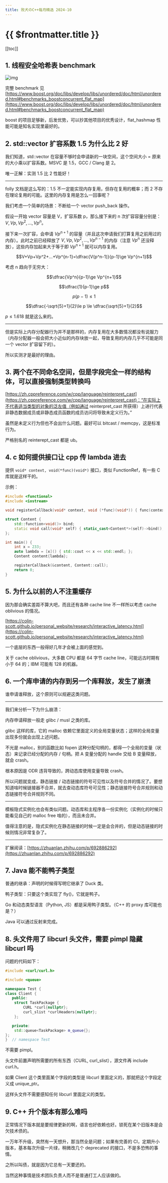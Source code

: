 ```yaml
---
title: 败犬のC++每月精选 2024-10
---
```


# {{ $frontmatter.title }}

[[toc]]

## 1. 线程安全哈希表 benchmark

![img](/img/2024-10-16-0.png)

完整 benchmark 见 [https://www.boost.org/doc/libs/develop/libs/unordered/doc/html/unordered.html#benchmarks_boostconcurrent_flat_map](https://www.boost.org/doc/libs/develop/libs/unordered/doc/html/unordered.html#benchmarks_boostconcurrent_flat_map)

boost 的项目足够新，后发优势，可以抄其他项目的优秀设计，flat_hashmap 性能可能是知名实现里最好的。

## 2. std::vector 扩容系数 1.5 为什么比 2 好

我们知道，std::vector 在容量不够时会申请新的一块空间，这个空间大小 = 原来的大小乘以扩容系数。MSVC 是 1.5，GCC / Clang 是 2。

唯一正解：实测 1.5 比 2 性能好！

***

folly 文档是这么写的：1.5 不一定能实现内存复用，但存在复用的概率；而 2 不存在理论复用的可能。这里的内存复用是怎么一回事呢？

我们考虑一个简单的场景：不断给一个 vector push_back 操作。

假设一开始 vector 容量是 V，扩容系数 p，那么接下来的 n 次扩容容量分别是：$V,Vp,Vp^2,...,Vp^n$。

接下来一次扩容，会申请 $Vp^{n+1}$ 的容量（并且这次申请我们打算复用之前用过的内存）。此时之前已经释放了 $V,Vp,Vp^2,...,Vp^{n-1}$ 的内存（注意 $Vp^n$ 还没释放），这些内存加起来大于等于即 $Vp^{n+1}$ 就可以内存复用。

$$V+Vp+Vp^2+...+Vp^{n-1}=\dfrac{V(p^n-1)}{p-1}\ge Vp^{n+1}$$

考虑 n 趋向于无穷大：

$$\dfrac{Vp^n}{p-1}\ge Vp^{n+1}$$

$$\dfrac{1}{p-1}\ge p$$

$$p(p-1)\le 1$$

$$\dfrac{-\sqrt{5}+1}{2}\le p \le \dfrac{\sqrt{5}+1}{2}$$

$p \le 1.618$ 就是这么来的。

***

但是实际上内存分配器行为并不是那样的，内存复用在大多数情况都没有说服力（内存分配器一般会把大小近似的内存块放一起，导致复用的内存几乎不可能是同一个 vector 扩容留下的）。

所以实测才是最好的理由。

## 3. 两个在不同命名空间，但是字段完全一样的结构体，可以直接强制类型转换吗

[https://zh.cppreference.com/w/cpp/language/reinterpret_cast](https://zh.cppreference.com/w/cpp/language/reinterpret_cast)：“在实际上不代表适当类型的对象的泛左值（例如通过 reinterpret_cast 所获得）上进行代表非静态数据成员或非静态成员函数的成员访问将导致未定义行为。”

虽然是未定义行为但也不会出什么问题。最好可以 bitcast / memcpy，这是标准行为。

严格别名的 reinterept_cast 都是 ub。

## 4. c 如何提供接口让 cpp 传 lambda 进去

提供 `void* context, void(*func)(void*)` 接口，类似 FunctionRef，有一些 C 库就是这样干的。

示例：

```cpp
#include <functional>
#include <iostream>

void registerCallback(void* context, void (*func)(void*)) { func(context); }

struct Content {
    std::function<void()> bind;
    static void call(void* self) { static_cast<Content*>(self)->bind(); }
};

int main() {
    int x = 233;
    auto lambda = [x]() { std::cout << x << std::endl; };
    Content content{lambda};

    registerCallback(&content, Content::call);
    return 0;
}
```

## 5. 为什么以前的人不注重缓存

因为那会确实差距不算大吧，而且还有各种 cache line 不一样所以考虑 cache oblivious 的情况。

[https://colin-scott.github.io/personal_website/research/interactive_latency.html](https://colin-scott.github.io/personal_website/research/interactive_latency.html)

一个底层的东西一般得好几年才会被上面的感觉到。

关于 cache oblivious，大多数 CPU 都是 64 字节 cache line，可能远古时期有小于 64 的；IBM 可能有 128 的机器。

## 6. 一个库申请的内存到另一个库释放，发生了崩溃

谁申请谁释放，这个原则可以规避这类问题。

***

我们来分析一下为什么崩溃：

内存申请释放一般走 glibc / musl 之类的库。

glibc 这样的库，它的 malloc 依赖它里面定义的全局变量状态；这样的全局变量出现多份就会出现上述问题。

不光是 malloc，别的函数比如 fopen 这种分配句柄的，都得一个全局的变量（状态）来记录已经分配的内存 / 句柄。把 A 变量分配的 handle 交给 B 变量释放，就会 crash。

根本原因是 ODR 违背导致的，跨动态库使用变量导致 crash。

所以问题就变成，静态链接 / 动态链接的符号可见性以及符号合并的情况了。要想知道啥时候链接器不合并，就去查动态库符号可见性；静态链接符号合并规则和动态链接符号合并规则不同。

***

模板隐式实例化也会有类似问题。动态库和主程序各一份实例化（实例化的时候只能看见自己的 malloc free 啥的），而且未合并。

值得注意的是，隐式实例化在静态链接的时候一定是会合并的，但是动态链接的时候则情况非常复杂了。

***

扩展阅读：[https://zhuanlan.zhihu.com/p/692886292](https://zhuanlan.zhihu.com/p/692886292)

## 7. Java 能不能鸭子类型

普通的继承：声明的时候得写明它继承了 Duck 类。

鸭子类型：只要这个类实现了 fly()，它就是鸭子。

Go 和动态类型语言（Python, JS）都是采用鸭子类型。（C++ 的 proxy 库可能也是？）

Java 可以通过反射来完成。

## 8. 头文件用了 libcurl 头文件，需要 pimpl 隐藏 libcurl 吗

问题的代码如下：

```cpp
#include <curl/curl.h>

#include <queue>

namespace Test {
class Client {
   public:
    struct TaskPackage {
        CURL *curl{nullptr};
        curl_slist *curlHeaders{nullptr};
    };

   private:
    std::queue<TaskPackage> m_queue{};
};
}  // namespace Test
```

不需要 pimpl。

头文件前置声明所需要的所有东西（CURL, curl_slist），源文件再 include curl.h。

如果 Client 这个类里面某个字段的类型是 libcurl 里面定义的，那就把这个字段定义成 unique_ptr。

这样头文件不需要感知任何 libcurl 里面定义的类型。

## 9. C++ 升个版本有那么难吗

正常情况下版本就是要规律更新的啊，语言也好依赖也好。锁死在某个旧版本是会欠技术债的。

一万年不升级，突然有一天想升，那当然全是问题；如果有完善的 CI，定期升小版本，基本每次升级一片绿，稍微改几个 deprecated 的接口，不是多恐怖的事情。

之所以叫债，就是因为它总有一天要还的。

当然这种事情是技术团队负责人而不是普通打工人应该做的。
